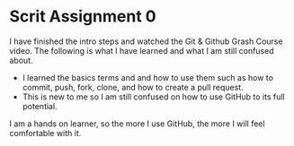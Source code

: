 # Scrit Assignment 0

I have finished the intro steps and watched the Git & Github Grash Course video. The following is what I have learned and what I am still confused about.

 - I learned the basics terms and and how to use them such as how to commit, push, fork, clone, and how to create a pull request. 
 - This is new to me so I am still confused on how to use GitHub to its full potential.

I am a hands on learner, so the more I use GitHub, the more I will feel comfortable with it. 
